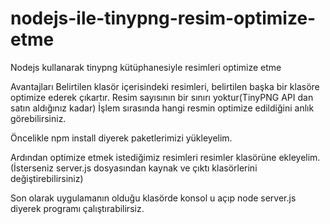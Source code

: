 # nodejs-ile-tinypng-resim-optimize-etme
Nodejs kullanarak tinypng kütüphanesiyle resimleri optimize etme

Avantajları
Belirtilen klasör içerisindeki resimleri, belirtilen başka bir klasöre optimize ederek çıkartır.
Resim sayısının bir sınırı yoktur(TinyPNG API dan satın aldığınız kadar)
İşlem sırasında hangi resmin optimize edildiğini anlık görebilirsiniz.

Öncelikle 
npm install
diyerek paketlerimizi yükleyelim.

Ardından optimize etmek istediğimiz resimleri resimler klasörüne ekleyelim.
(İsterseniz server.js dosyasından kaynak ve çıktı klasörlerini değiştirebilirsiniz)

Son olarak uygulamanın olduğu klasörde konsol u açıp node server.js diyerek programı çalıştırabilirsiz.
